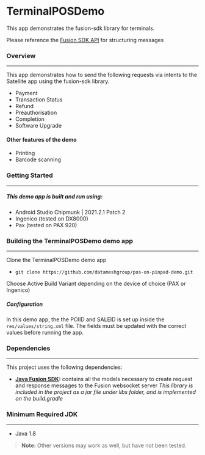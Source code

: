 # TerminalPOSDemo
This app demonstrates the fusion-sdk library for terminals.

Please reference the [Fusion SDK API](https://datameshgroup.github.io/fusion/#introduction) for structuring messages

### Overview

***

This app demonstrates how to send the following requests via intents to the Satellite app using the fusion-sdk library.
* Payment
* Transaction Status
* Refund
* Preauthorisation
* Completion
* Software Upgrade
  
#### Other features of the demo

* Printing
* Barcode scanning


### Getting Started

***

##### This demo app is built and run using:
* Android Studio Chipmunk | 2021.2.1 Patch 2
* Ingenico (tested on DX8000)
* Pax (tested on PAX 920)

### Building the TerminalPOSDemo demo app
***

Clone the TerminalPOSDemo demo app
* `git clone https://github.com/datameshgroup/pos-on-pinpad-demo.git`

Choose Active Build Variant depending on the device of choice (PAX or Ingenico)

##### Configuration
In this demo app, the the POIID and SALEID is set up inside the `res/values/string.xml` file. The fields must be updated with the correct values before running the app.

### Dependencies

***

This project uses the following dependencies:

- **[Java Fusion SDK](https://github.com/datameshgroup/fusionsatellite-sdk-java):** contains all the models necessary to create request and response messages to the Fusion websocket server
  _This library is included in the project as a jar file under libs folder, and is implemented on the build.gradle_


### Minimum Required JDK

***

- Java 1.8

> **Note:** Other versions may work as well, but have not been tested.
